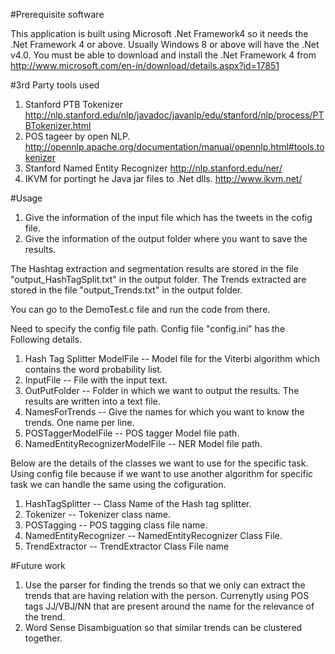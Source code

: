 #Prerequisite software

This application is built using Microsoft .Net Framework4 so it needs the .Net Framework 4 or above. 
Usually Windows 8 or above will have the .Net v4.0.
You must be able to download and install the .Net Framework 4 from http://www.microsoft.com/en-in/download/details.aspx?id=17851

#3rd Party tools used

1. Stanford PTB Tokenizer  
	http://nlp.stanford.edu/nlp/javadoc/javanlp/edu/stanford/nlp/process/PTBTokenizer.html
2. POS tageer by open NLP. 
	http://opennlp.apache.org/documentation/manual/opennlp.html#tools.tokenizer
3. Stanford Named Entity Recognizer 
	http://nlp.stanford.edu/ner/
4. IKVM for portingt he Java jar files to .Net dlls. 
	http://www.ikvm.net/

	
#Usage

1. Give the information of the input file which has the tweets in the cofig file.
2. Give the information of the output folder where you want to save the results.

The Hashtag extraction and segmentation results are stored in the file "output_HashTagSplit.txt" in the output folder. The Trends extracted are stored in the file "output_Trends.txt" in the output folder.

You can go to the DemoTest.c file and run the code from there. 

Need to specify the config file path. Config file "config.ini" has the Following details.

1. Hash Tag Splitter ModelFile -- Model file for the Viterbi algorithm which contains the word probability list.
2. InputFile -- File with the input text.
3. OutPutFolder -- Folder in which we want to output the results. The results are written into a text file.
4. NamesForTrends -- Give the names for which you want to know the trends. One name per line.
5. POSTaggerModelFile -- POS tagger Model file path.
6. NamedEntityRecognizerModelFile -- NER Model file path.

Below are the details of the classes we want to use for the specific task. Using config file because if we want to use another algorithm for 
specific task we can handle the same using the cofiguration.

1. HashTagSplitter -- Class Name of the Hash tag splitter.
2. Tokenizer -- Tokenizer class name.
3. POSTagging -- POS tagging class file name.
4. NamedEntityRecognizer -- NamedEntityRecognizer Class File.
5. TrendExtractor -- TrendExtractor Class File name

#Future work

1. Use the parser for finding the trends so that we only can extract the trends that are having relation with the person. Currenytly using POS tags JJ/VBJ/NN that are present around the name for the relevance of the trend.
2. Word Sense Disambiguation so that similar trends can be clustered together.

